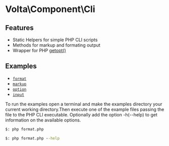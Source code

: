 # Volta\Component\Cli

## Features
* Static Helpers for simple PHP CLI scripts
* Methods for markup and formating output
* Wrapper for PHP [getopt()](https://www.php.net/manual/en/function.getopt.php)

## Examples
* [`format`](examples/format.php)
* [`markup`](examples/markup.php)
* [`option`](examples/options.php)
* [`input`](examples/input.php)

To run the examples open a terminal and make the examples directory your current working directory.Then execute one of the example files passing the file to the PHP CLI executable. Optionally add the option -h(--help) to get information on the available options.

```cmd
$: php format.php
```

```cmd
$: php format.php --help
```

